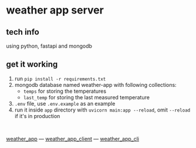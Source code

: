 # weather app server

## tech info
using python, fastapi and mongodb

## get it working

1. run `pip install -r requirements.txt`
2. mongodb database named weather-app with following collections:
    - `temps` for storing the temperatures
    - `last_temp` for storing the last measured temperature
3. `.env` file, use `.env.example` as an example
4. run it inside `app` directory with `uvicorn main:app --reload`, omit `--reload` if it's in production

<br>

<div align="left">

[weather_app](https://github.com/MichalUSER/weather_app)
— [weather_app_client](https://github.com/MichalUSER/weather_app_client)
— [weather_app_cli](https://github.com/MichalUSER/weather_app_cli)

</div>
